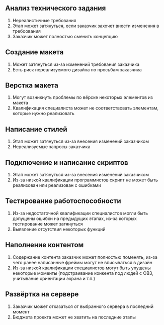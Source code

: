 ## Анализ технического задания
1. Нереалистичные требования
2. Этап может затянуться, если заказчик захочет внести изменения в требоования
3. Заказчик может полностью сменить концепцию

## Создание макета
1. Может затянуться из-за изменений требования заказчика
2. Есть риск нереализуемого дизайна по просьбам заказчика

## Верстка макета
1. Могут возникнуть проблемы по вёрске некоторых элементов из макета
2. Квалификация специалиста может не соответствовать элементам, которые нужно реализовать

## Написание стилей
1. Этап может затянуться из-за внесения изменений заказчиком
2. Нереализуемые запросы заказчика

## Подключение и написание скриптов
1. Этап может затянуться из-за внесения изменений заказчиком
2. Из-за низкой квалификации программистов скрипт не может быть реализован или реализован с ошибками

## Тестирование работоспособности
1. Из-за недостаточной квалификации специалистов могли быть допущены ошибки на предыдущих этапах, из-за которых тестирование может затянуться
2. Выявление отсутствия некоторых функций

## Наполнение контентом
1. Содержание контента заказчик может полностью поменять, из-за чего ранее написанные фреймы могут не вписываться в дизайн
2. Из-за низкой квалификации специалистов могут быть упущены некоторые моменты (подстраивание конкента под людей с ОВЗ, учитывание ориентации экрана и т.п.)

## Развёртка на сервере
1. Заказчик может отказаться от выбранного сервера в последний момент
2. Бюджета проекта может не хватить на последние этапы
